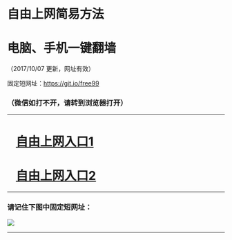 ﻿# 自由上网简易方法

# 电脑、手机一键翻墙

（2017/10/07 更新，网址有效）

固定短网址：https://git.io/free99

### （微信如打不开，请转到浏览器打开）


***





# &nbsp;&nbsp; <a href="http://ft2327626425.fwq-tz-1001.info/fwqtz01.html?t=100700123968 " target="_blank">自由上网入口1</a>
# &nbsp;&nbsp; <a href="http://ft2173824893.fwq-tz-1002.info/fwqtz02.html?t=100700130883 " target="_blank">自由上网入口2</a>
***

### 请记住下图中固定短网址：

<img src="https://s3-us-west-2.amazonaws.com/fwq-1001/yjfq-20170905okok.png" /> 


***

